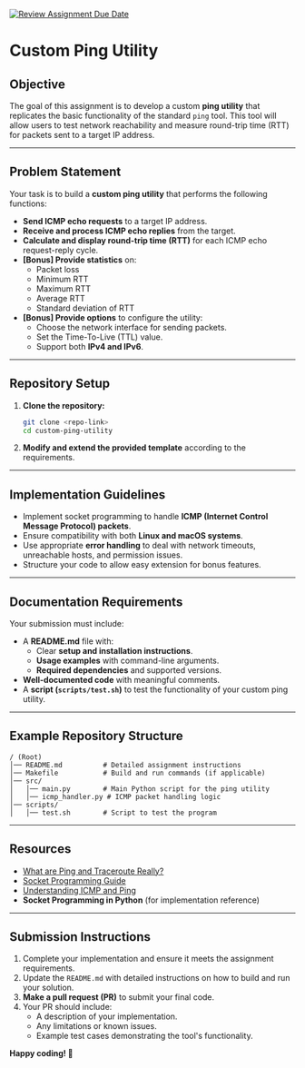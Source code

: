 [![Review Assignment Due Date](https://classroom.github.com/assets/deadline-readme-button-22041afd0340ce965d47ae6ef1cefeee28c7c493a6346c4f15d667ab976d596c.svg)](https://classroom.github.com/a/LTtJaPzP)
# Custom Ping Utility

## **Objective**
The goal of this assignment is to develop a custom **ping utility** that replicates the basic functionality of the standard `ping` tool. This tool will allow users to test network reachability and measure round-trip time (RTT) for packets sent to a target IP address.

---

## **Problem Statement**
Your task is to build a **custom ping utility** that performs the following functions:

- **Send ICMP echo requests** to a target IP address.
- **Receive and process ICMP echo replies** from the target.
- **Calculate and display round-trip time (RTT)** for each ICMP echo request-reply cycle.
- **[Bonus] Provide statistics** on:
  - Packet loss
  - Minimum RTT
  - Maximum RTT
  - Average RTT
  - Standard deviation of RTT
- **[Bonus] Provide options** to configure the utility:
  - Choose the network interface for sending packets.
  - Set the Time-To-Live (TTL) value.
  - Support both **IPv4 and IPv6**.

---

## **Repository Setup**
1. **Clone the repository:**
   ```sh
   git clone <repo-link>
   cd custom-ping-utility
   ```
2. **Modify and extend the provided template** according to the requirements.

---

## **Implementation Guidelines**
- Implement socket programming to handle **ICMP (Internet Control Message Protocol) packets**.
- Ensure compatibility with both **Linux and macOS systems**.
- Use appropriate **error handling** to deal with network timeouts, unreachable hosts, and permission issues.
- Structure your code to allow easy extension for bonus features.

---

## **Documentation Requirements**
Your submission must include:
- A **README.md** file with:
  - Clear **setup and installation instructions**.
  - **Usage examples** with command-line arguments.
  - **Required dependencies** and supported versions.
- **Well-documented code** with meaningful comments.
- A **script (`scripts/test.sh`)** to test the functionality of your custom ping utility.

---

## **Example Repository Structure**
```
/ (Root)
│── README.md          # Detailed assignment instructions
│── Makefile           # Build and run commands (if applicable)
│── src/
│   │── main.py        # Main Python script for the ping utility
│   │── icmp_handler.py # ICMP packet handling logic
│── scripts/
│   │── test.sh        # Script to test the program
```

---

## **Resources**
- [What are Ping and Traceroute Really?](https://blog.apnic.net/2021/06/21/what-are-ping-and-traceroute-really/)
- [Socket Programming Guide](https://www.cs.rpi.edu/~moorthy/Courses/os98/Pgms/socket.html)
- [Understanding ICMP and Ping](https://avocado89.medium.com/ping-icmp-32e9eba81623)
- **Socket Programming in Python** (for implementation reference)

---

## **Submission Instructions**
1. Complete your implementation and ensure it meets the assignment requirements.
2. Update the `README.md` with detailed instructions on how to build and run your solution.
3. **Make a pull request (PR)** to submit your final code.
4. Your PR should include:
   - A description of your implementation.
   - Any limitations or known issues.
   - Example test cases demonstrating the tool's functionality.

**Happy coding! 🚀**

